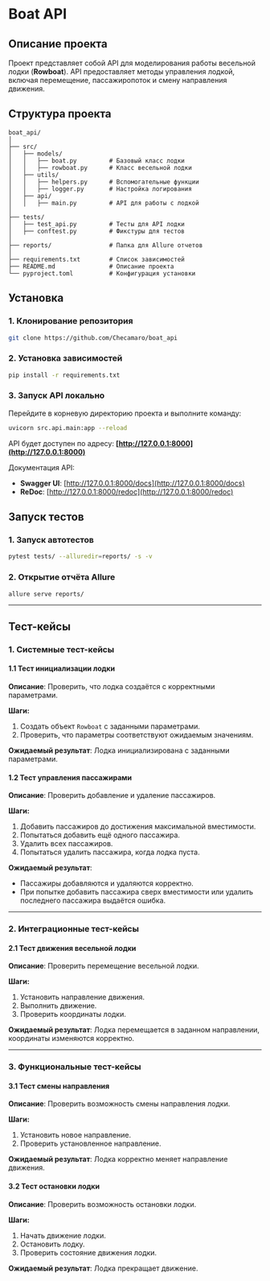 # Boat API

## Описание проекта

Проект представляет собой API для моделирования работы весельной лодки (**Rowboat**). API предоставляет методы управления лодкой, включая перемещение, пассажиропоток и смену направления движения.

## Структура проекта

```
boat_api/
│
├── src/
│   ├── models/
│   │   ├── boat.py         # Базовый класс лодки
│   │   ├── rowboat.py      # Класс весельной лодки
│   ├── utils/
│   │   ├── helpers.py      # Вспомогательные функции
│   │   ├── logger.py       # Настройка логирования
│   ├── api/
│   │   ├── main.py         # API для работы с лодкой
│
├── tests/
│   ├── test_api.py         # Тесты для API лодки
│   ├── conftest.py         # Фикстуры для тестов
│
├── reports/                # Папка для Allure отчетов
│
├── requirements.txt        # Список зависимостей
├── README.md               # Описание проекта
└── pyproject.toml          # Конфигурация установки
```

## Установка

### 1. Клонирование репозитория
```sh
git clone https://github.com/Checamaro/boat_api
```

### 2. Установка зависимостей
```sh
pip install -r requirements.txt
```

### 3. Запуск API локально
Перейдите в корневую директорию проекта и выполните команду:
```sh
uvicorn src.api.main:app --reload
```

API будет доступен по адресу: **[http://127.0.0.1:8000](http://127.0.0.1:8000)**

Документация API:
- **Swagger UI**: [http://127.0.0.1:8000/docs](http://127.0.0.1:8000/docs)
- **ReDoc**: [http://127.0.0.1:8000/redoc](http://127.0.0.1:8000/redoc)

## Запуск тестов

### 1. Запуск автотестов
```sh
pytest tests/ --alluredir=reports/ -s -v
```

### 2. Открытие отчёта Allure
```sh
allure serve reports/
```

---

## Тест-кейсы

### **1. Системные тест-кейсы**

#### **1.1 Тест инициализации лодки**
**Описание**: Проверить, что лодка создаётся с корректными параметрами.

**Шаги:**
1. Создать объект `Rowboat` с заданными параметрами.
2. Проверить, что параметры соответствуют ожидаемым значениям.

**Ожидаемый результат**: Лодка инициализирована с заданными параметрами.

#### **1.2 Тест управления пассажирами**
**Описание**: Проверить добавление и удаление пассажиров.

**Шаги:**
1. Добавить пассажиров до достижения максимальной вместимости.
2. Попытаться добавить ещё одного пассажира.
3. Удалить всех пассажиров.
4. Попытаться удалить пассажира, когда лодка пуста.

**Ожидаемый результат**:
- Пассажиры добавляются и удаляются корректно.
- При попытке добавить пассажира сверх вместимости или удалить последнего пассажира выдаётся ошибка.

---

### **2. Интеграционные тест-кейсы**

#### **2.1 Тест движения весельной лодки**
**Описание**: Проверить перемещение весельной лодки.

**Шаги:**
1. Установить направление движения.
2. Выполнить движение.
3. Проверить координаты лодки.

**Ожидаемый результат**: Лодка перемещается в заданном направлении, координаты изменяются корректно.

---

### **3. Функциональные тест-кейсы**

#### **3.1 Тест смены направления**
**Описание**: Проверить возможность смены направления лодки.

**Шаги:**
1. Установить новое направление.
2. Проверить установленное направление.

**Ожидаемый результат**: Лодка корректно меняет направление движения.

#### **3.2 Тест остановки лодки**
**Описание**: Проверить возможность остановки лодки.

**Шаги:**
1. Начать движение лодки.
2. Остановить лодку.
3. Проверить состояние движения лодки.

**Ожидаемый результат**: Лодка прекращает движение.

